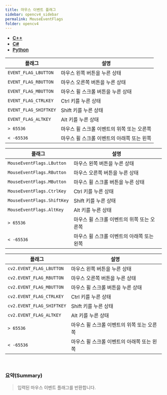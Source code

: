 ```yaml
---
title: 마우스 이벤트 플래그
sidebar: opencv4_sidebar
permalink: MouseEventFlags
folder: opencv4
---
```


<ul id="profileTabs" class="nav nav-tabs">
    <li class="active"><a class="noCrossRef" href="#L1" data-toggle="tab" style="width: 100px; text-align: center; font-weight: 600; font-size: 15px;">C++</a></li>
    <li><a class="noCrossRef" href="#L2" data-toggle="tab" style="width: 100px; text-align: center; font-weight: 600; font-size: 15px;">C#</a></li>
    <li><a class="noCrossRef" href="#L3" data-toggle="tab" style="width: 100px; text-align: center; font-weight: 600; font-size: 15px;">Python</a></li>
</ul>

<div class="tab-content">
<div role="tabpanel" class="tab-pane active" id="L1" markdown="1">

| 플래그             | 설명                                                             |
| ----------------- | ---------------------------------------------------------------- | 
| `EVENT_FLAG_LBUTTON` | 마우스 왼쪽 버튼을 누른 상태 |
| `EVENT_FLAG_RBUTTON` | 마우스 오른쪽 버튼을 누른 상태 |
| `EVENT_FLAG_MBUTTON` | 마우스 휠 스크롤 버튼을 누른 상태 |
| `EVENT_FLAG_CTRLKEY` | Ctrl 키를 누른 상태 |
| `EVENT_FLAG_SHIFTKEY` | Shift 키를 누른 상태 |
| `EVENT_FLAG_ALTKEY` | Alt 키를 누른 상태 |
| `> 65536` | 마우스 휠 스크롤 이벤트의 위쪽 또는 오른쪽 |
| `< -65536` | 마우스 휠 스크롤 이벤트의 아래쪽 또는 왼쪽 |

</div>

<div role="tabpanel" class="tab-pane" id="L2" markdown="1">

| 플래그             | 설명                                                             |
| ----------------- | ---------------------------------------------------------------- | 
| `MouseEventFlags.LButton` | 마우스 왼쪽 버튼을 누른 상태 |
| `MouseEventFlags.RButton` | 마우스 오른쪽 버튼을 누른 상태 |
| `MouseEventFlags.MButton` | 마우스 휠 스크롤 버튼을 누른 상태 |
| `MouseEventFlags.CtrlKey` | Ctrl 키를 누른 상태 |
| `MouseEventFlags.ShiftKey` | Shift 키를 누른 상태 |
| `MouseEventFlags.AltKey` | Alt 키를 누른 상태 |
| `> 65536` | 마우스 휠 스크롤 이벤트의 위쪽 또는 오른쪽 |
| `< -65536` | 마우스 휠 스크롤 이벤트의 아래쪽 또는 왼쪽 |


</div>

<div role="tabpanel" class="tab-pane" id="L3" markdown="1">

| 플래그             | 설명                                                             |
| ----------------- | ---------------------------------------------------------------- | 
| `cv2.EVENT_FLAG_LBUTTON` | 마우스 왼쪽 버튼을 누른 상태 |
| `cv2.EVENT_FLAG_RBUTTON` | 마우스 오른쪽 버튼을 누른 상태 |
| `cv2.EVENT_FLAG_MBUTTON` | 마우스 휠 스크롤 버튼을 누른 상태 |
| `cv2.EVENT_FLAG_CTRLKEY` | Ctrl 키를 누른 상태 |
| `cv2.EVENT_FLAG_SHIFTKEY` | Shift 키를 누른 상태 |
| `cv2.EVENT_FLAG_ALTKEY` | Alt 키를 누른 상태 |
| `> 65536` | 마우스 휠 스크롤 이벤트의 위쪽 또는 오른쪽 |
| `< -65536` | 마우스 휠 스크롤 이벤트의 아래쪽 또는 왼쪽 |


</div>
</div>

<br>

### 요약(Summary)

> 입력된 마우스 이벤트 플래그를 반환합니다.